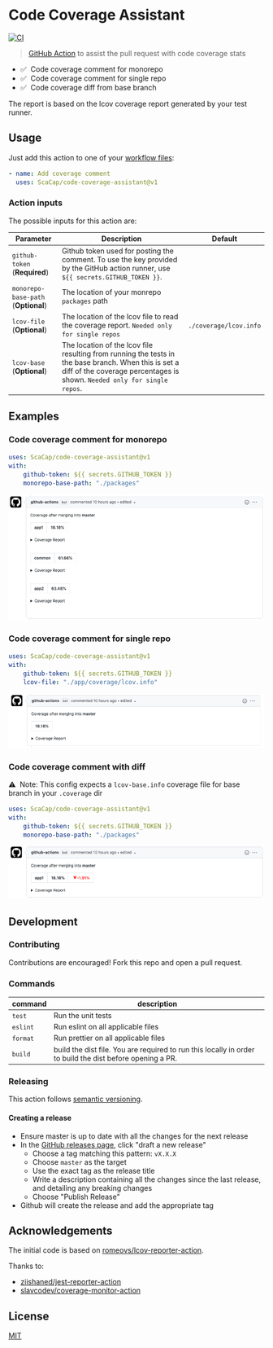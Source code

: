 # Code Coverage Assistant

[![CI](https://github.com/peter-evans/create-pull-request/workflows/CI/badge.svg)](https://github.com/ScaCap/code-coverage-assistant/actions?query=workflow%3ACI)

> [GitHub Action](https://help.github.com/en/actions) to assist the pull request with code coverage stats

-   ✅ &nbsp;Code coverage comment for monorepo
-   ✅ &nbsp;Code coverage comment for single repo
-   ✅ &nbsp;Code coverage diff from base branch

The report is based on the lcov coverage report generated by your test runner.

## Usage

Just add this action to one of your [workflow files](https://docs.github.com/en/actions/configuring-and-managing-workflows/configuring-a-workflow):

```yml
- name: Add coverage comment
  uses: ScaCap/code-coverage-assistant@v1
```

### Action inputs

The possible inputs for this action are:

| Parameter                           | Description                                                                                                                                                                      | Default                |
| ----------------------------------- | -------------------------------------------------------------------------------------------------------------------------------------------------------------------------------- | ---------------------- |
| `github-token` (**Required**)       | Github token used for posting the comment. To use the key provided by the GitHub action runner, use `${{ secrets.GITHUB_TOKEN }}`.                                               |                        |
| `monorepo-base-path` (**Optional**) | The location of your monrepo `packages` path                                                                                                                                     |                        |
| `lcov-file` (**Optional**)          | The location of the lcov file to read the coverage report. `Needed only for single repos`                                                                                        | `./coverage/lcov.info` |
| `lcov-base` (**Optional**)          | The location of the lcov file resulting from running the tests in the base branch. When this is set a diff of the coverage percentages is shown. `Needed only for single repos`. |                        |

## Examples

### Code coverage comment for monorepo

```yml
uses: ScaCap/code-coverage-assistant@v1
with:
    github-token: ${{ secrets.GITHUB_TOKEN }}
    monorepo-base-path: "./packages"
```

![](/assets/example_monorepo.png)

### Code coverage comment for single repo

```yml
uses: ScaCap/code-coverage-assistant@v1
with:
    github-token: ${{ secrets.GITHUB_TOKEN }}
    lcov-file: "./app/coverage/lcov.info"
```

![](/assets/example_single_repo.png)

### Code coverage comment with diff

⚠️ &nbsp;Note: This config expects a `lcov-base.info` coverage file for base branch in your `.coverage` dir

```yml
uses: ScaCap/code-coverage-assistant@v1
with:
    github-token: ${{ secrets.GITHUB_TOKEN }}
    monorepo-base-path: "./packages"
```

![](/assets/example_diff.png)

## Development

### Contributing

Contributions are encouraged! Fork this repo and open a pull request.

### Commands

| command  | description                                                                                               |
| -------- | --------------------------------------------------------------------------------------------------------- |
| `test`   | Run the unit tests                                                                                        |
| `eslint` | Run eslint on all applicable files                                                                        |
| `format` | Run prettier on all applicable files                                                                      |
| `build`  | build the dist file. You are required to run this locally in order to build the dist before opening a PR. |

### Releasing

This action follows [semantic versioning](https://semver.org/).

#### Creating a release

-   Ensure master is up to date with all the changes for the next release
-   In the [GitHub releases page](https://github.com/ScaCap/code-coverage-assistant/releases), click "draft a new release"
    -   Choose a tag matching this pattern: `vX.X.X`
    -   Choose `master` as the target
    -   Use the exact tag as the release title
    -   Write a description containing all the changes since the last release, and detailing any breaking changes
    -   Choose "Publish Release"
-   Github will create the release and add the appropriate tag

## Acknowledgements

The initial code is based on [romeovs/lcov-reporter-action](https://github.com/romeovs/lcov-reporter-action).

Thanks to:

-   [ziishaned/jest-reporter-action](https://github.com/ziishaned/jest-reporter-action)
-   [slavcodev/coverage-monitor-action](https://github.com/slavcodev/coverage-monitor-action)

## License

[MIT](LICENSE)
